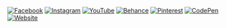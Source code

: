 <!--        Shihab           -->
[![Facebook](https://img.shields.io/badge/-Facebook-blue?logo=facebook&logoColor=white&style=for-the-badge)](https://www.facebook.com/fuadhasanshihabyt/)
[![Instagram](https://img.shields.io/badge/-Instagram-E4405F?logo=instagram&logoColor=white&style=for-the-badge)](https://www.instagram.com/fuadhasan_shihab/)
[![YouTube](https://img.shields.io/badge/-YouTube-FF0000?logo=youtube&logoColor=white&style=for-the-badge)](https://youtube.com/channel/UCVXhsiFQQAd727b5SwbbouA)
[![Behance](https://img.shields.io/badge/-Behance-1769FF?logo=behance&logoColor=white&style=for-the-badge)](https://www.behance.net/fuadhasanshihab)
[![Pinterest](https://img.shields.io/badge/-Pinterest-E60023?logo=pinterest&logoColor=white&style=for-the-badge)](https://www.pinterest.com/fuadhasan_shihab/)
[![CodePen](https://img.shields.io/badge/-CodePen-000000?logo=codepen&logoColor=white&style=for-the-badge)](https://codepen.io/fuadhasanshihab)
[![Website](https://img.shields.io/badge/-Website-0000FF?style=for-the-badge)](https://fuadhasanshihab.blogspot.com/)
